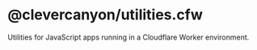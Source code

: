 # @clevercanyon/utilities.cfw

Utilities for JavaScript apps running in a Cloudflare Worker environment.
